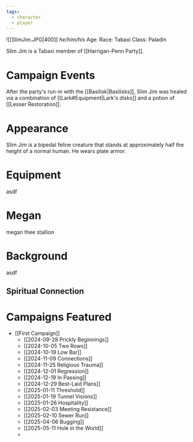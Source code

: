 ```yaml
---
tags:
  - character
  - player
---
```

![[SlimJim.JPG|400]]
_he/him/his_
Age:
Race: Tabaxi
Class: Paladin

Slim Jim is a Tabaxi member of [[Harrigan-Penn Party]].

# Campaign Events

After the party's run-in with the [[Basilisk|Basilisks]], Slim Jim was healed via a combination of [[Lark#Equipment|Lark's disks]] and a potion of [[Lesser Restoration]].

# Appearance

Slim Jim is a bipedal feline creature that stands at approximately half the height of a normal human. He wears plate armor.

# Equipment

asdf

# Megan

megan thee stallion

# Background

asdf

## Spiritual Connection



# Campaigns Featured

- [[First Campaign]]
	- [[2024-09-28 Prickly Beginnings]]
	- [[2024-10-05 Two Rows]]
	- [[2024-10-19 Low Bar]]
	- [[2024-11-09 Connections]]
	- [[2024-11-25 Religious Trauma]]
	- [[2024-12-01 Regression]]
	- [[2024-12-19 In Passing]]
	- [[2024-12-29 Best-Laid Plans]]
	- [[2025-01-11 Threshold]]
	- [[2025-01-19 Tunnel Visions]]
	- [[2025-01-26 Hospitality]]
	- [[2025-02-03 Meeting Resistance]]
	- [[2025-02-10 Sewer Run]]
	- [[2025-04-06 Bugging]]
	- [[2025-05-11 Hole in the World]]
	- 

